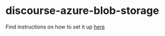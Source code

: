 # discourse-azure-blob-storage

Find instructions on how to set it up [here](https://meta.discourse.org/t/azure-blob-storage-plugin/79392)
